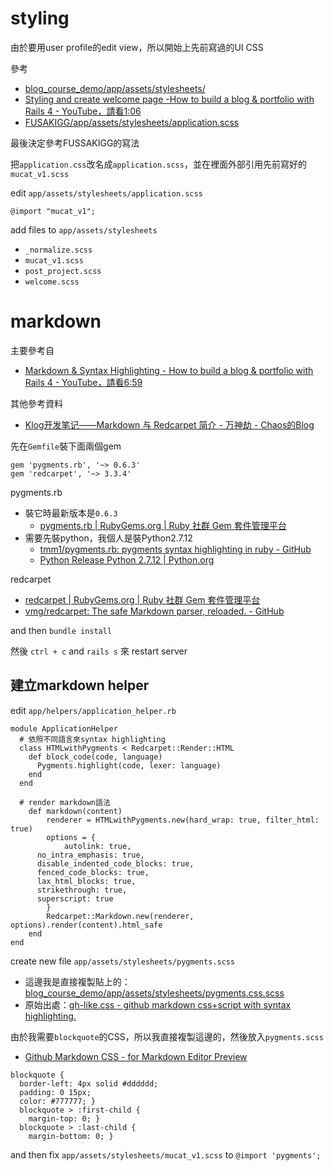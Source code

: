 # styling

由於要用user profile的edit view，所以開始上先前寫過的UI CSS

參考
- [blog_course_demo/app/assets/stylesheets/](https://github.com/mackenziechild/blog_course_demo/tree/master/app/assets/stylesheets)
- [Styling and create welcome page -How to build a blog & portfolio with Rails 4 - YouTube，請看1:06](https://youtu.be/7jF33-S_LAs?list=PL23ZvcdS3XPK9Y4DRU-BiJtiY5L_QhUUq&t=66)
- [FUSAKIGG/app/assets/stylesheets/application.scss](https://github.com/lustan3216/FUSAKIGG/blob/master/app/assets/stylesheets/application.scss)

最後決定參考FUSSAKIGG的寫法

把`application.css`改名成`application.scss`，並在裡面外部引用先前寫好的`mucat_v1.scss`

edit `app/assets/stylesheets/application.scss`

```
@import "mucat_v1";
```

add files to `app/assets/stylesheets`
- `_normalize.scss`
- `mucat_v1.scss`
- `post_project.scss`
- `welcome.scss`


# markdown

主要參考自
- [Markdown & Syntax Highlighting - How to build a blog & portfolio with Rails 4 - YouTube，請看6:59](https://youtu.be/fY2SuLqMD_w?list=PL23ZvcdS3XPK9Y4DRU-BiJtiY5L_QhUUq&t=419)

其他參考資料
- [Klog开发笔记——Markdown 与 Redcarpet 简介 - 万神劫 - Chaos的Blog](http://chaoskeh.com/blog/markdown-and-redcarpet.html)


先在`Gemfile`裝下面兩個gem

```
gem 'pygments.rb', '~> 0.6.3'
gem 'redcarpet', '~> 3.3.4'
```

pygments.rb
- 裝它時最新版本是`0.6.3`
  - [pygments.rb | RubyGems.org | Ruby 社群 Gem 套件管理平台](https://rubygems.org/gems/pygments.rb/versions/0.6.3)
- 需要先裝python，我個人是裝Python2.7.12
  - [tmm1/pygments.rb: pygments syntax highlighting in ruby - GitHub](https://github.com/tmm1/pygments.rb)
  - [Python Release Python 2.7.12 | Python.org](https://www.python.org/downloads/release/python-2712/)

redcarpet
- [redcarpet | RubyGems.org | Ruby 社群 Gem 套件管理平台](https://rubygems.org/gems/redcarpet/versions/3.3.4)
- [vmg/redcarpet: The safe Markdown parser, reloaded. - GitHub](https://github.com/vmg/redcarpet)

and then `bundle install`

然後 `ctrl + c` and `rails s` 來 restart server

## 建立markdown helper

edit `app/helpers/application_helper.rb`

```
module ApplicationHelper
  # 依照不同語言來syntax highlighting
  class HTMLwithPygments < Redcarpet::Render::HTML
    def block_code(code, language)
      Pygments.highlight(code, lexer: language)
    end
  end

  # render markdown語法
	def markdown(content)
		renderer = HTMLwithPygments.new(hard_wrap: true, filter_html: true)
		options = {
			autolink: true,
      no_intra_emphasis: true,
      disable_indented_code_blocks: true,
      fenced_code_blocks: true,
      lax_html_blocks: true,
      strikethrough: true,
      superscript: true
		}
		Redcarpet::Markdown.new(renderer, options).render(content).html_safe
	end
end
```

create new file `app/assets/stylesheets/pygments.scss`
- 這邊我是直接複製貼上的：[blog_course_demo/app/assets/stylesheets/pygments.css.scss](https://github.com/mackenziechild/blog_course_demo/blob/master/app/assets/stylesheets/pygments.css.scss)
- 原始出處：[gh-like.css - github markdown css+script with syntax highlighting.](https://gist.github.com/somebox/1082608)

由於我需要`blockquote`的CSS，所以我直接複製這邊的，然後放入`pygments.scss`
- [Github Markdown CSS - for Markdown Editor Preview](https://gist.github.com/andyferra/2554919)

```
blockquote {
  border-left: 4px solid #dddddd;
  padding: 0 15px;
  color: #777777; }
  blockquote > :first-child {
    margin-top: 0; }
  blockquote > :last-child {
    margin-bottom: 0; }
```

and then fix `app/assets/stylesheets/mucat_v1.scss` to `@import 'pygments';`
